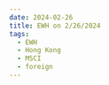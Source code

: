 ```yaml
---
date: 2024-02-26
title: EWH on 2/26/2024
tags: 
  - EWH
  - Hong Kong
  - MSCI
  - foreign
---
```

<div class="post">
<snapshot-grid 
    :reports="['2024/02/23/CTA/EWH', '2024/02/26/CTA/EWH', '2024/02/26/MTP/EWH']"
    chart="2024/02/26/Chart/EWH"
/>
<p>

</p>
<p>

</p>
</div>
